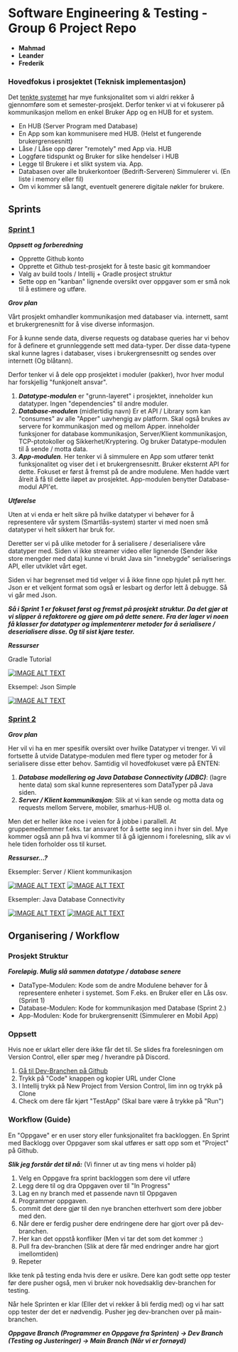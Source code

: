 # Software Engineering & Testing - Group 6 Project Repo


* **Mahmad**
* **Leander**
* **Frederik**

### Hovedfokus i prosjektet (Teknisk implementasjon)


Det [tenkte systemet](https://github.com/heathensoft/SET_Gruppe_6/blob/dev/doc/Prjoject_Overview.md) har mye funksjonalitet som vi aldri rekker å gjennomføre som et semester-prosjekt.
Derfor tenker vi at vi fokuserer på kommunikasjon mellom en enkel Bruker App og en HUB for et system.

* En HUB (Server Program med Database)
* En App som kan kommunisere med HUB. (Helst et fungerende brukergrensesnitt)
* Låse / Låse opp dører "remotely" med App via. HUB
* Loggføre tidspunkt og Bruker for slike hendelser i HUB
* Legge til Brukere i et slikt system via. App.
* Databasen over alle brukerkontoer (Bedrift-Serveren) Simmulerer vi. (En liste i memory eller fil)
* Om vi kommer så langt, eventuelt generere digitale nøkler for brukere.

## Sprints 



### [Sprint 1](https://github.com/users/heathensoft/projects/4)

***Oppsett og forberedning***

* Opprette Github konto
* Opprette et Github test-prosjekt for å teste basic git kommandoer
* Valg av build tools / Intellij + Gradle prosject struktur
* Sette opp en "kanban" lignende oversikt over oppgaver som er små nok til å estimere og utføre.

***Grov plan***

Vårt prosjekt omhandler kommunikasjon med databaser via. internett, samt et brukergrenesnitt for å vise diverse informasjon.

For å kunne sende data, diverse requests og database queries har vi behov for å definere et grunnleggende sett med data-typer.
Der disse data-typene skal kunne lagres i databaser, vises i brukergrensesnitt og sendes over internett (Og blåtann).

Derfor tenker vi å dele opp prosjektet i moduler (pakker), hvor hver modul har forskjellig "funkjonelt ansvar".

1. ***Datatype-modulen*** er "grunn-layeret" i prosjektet, inneholder kun datatyper. Ingen "dependencies" til andre moduler.
2. ***Database-modulen*** (midlertidig navn) Er et API / Library som kan "consumes" av alle "Apper" uavhengig av platform. Skal også brukes av servere for kommunikasjon med og mellom Apper. inneholder funksjoner for database kommunikasjon, Server/Klient kommunikasjon, TCP-ptotokoller og Sikkerhet/Kryptering. Og bruker Datatype-modulen til å sende / motta data.
3. ***App-modulen***. Her tenker vi å simmulere en App som utfører tenkt funksjonalitet og viser det i et brukergrensesnitt. Bruker eksternt API for dette. Fokuset er først å fremst på de andre modulene. Men hadde vært ålreit å få til dette iløpet av prosjektet. App-modulen benytter Database-modul API'et. 

***Utførelse***

Uten at vi enda er helt sikre på hvilke datatyper vi behøver for å representere vår system (Smartlås-system) starter vi med noen små datatyper vi helt sikkert har bruk for.

Deretter ser vi på ulike metoder for å serialisere / deserialisere våre datatyper med. Siden vi ikke streamer video eller lignende (Sender ikke store mengder med data) kunne vi brukt Java sin "innebygde" serialiserings API, eller utviklet vårt eget.

Siden vi har begrenset med tid velger vi å ikke finne opp hjulet på nytt her. Json er et velkjent format som også er lesbart og derfor lett å debugge. Så vi går med Json.

***Så i Sprint 1 er fokuset først og fremst på prosjekt struktur. Da det gjør at vi slipper å refaktorere og gjøre om på dette senere.
Fra der lager vi noen få klasser for datatyper og implementerer metoder for å serialisere / deserialisere disse. Og til sist kjøre tester.***

***Ressurser***

Gradle Tutorial

[![IMAGE ALT TEXT](https://img.youtube.com/vi/-dtcEMLNmn0/0.jpg)](https://www.youtube.com/watch?v=-dtcEMLNmn0 "click to watch")

Eksempel: Json Simple

[![IMAGE ALT TEXT](https://img.youtube.com/vi/ywLKpHw1MjQ/0.jpg)](https://www.youtube.com/watch?v=ywLKpHw1MjQ "click to watch")


### [Sprint 2](https://github.com/users/heathensoft/projects/5)

***Grov plan***

Her vil vi ha en mer spesifik oversikt over hvilke Datatyper vi trenger. Vi vil fortsette å utvide Datatype-modulen med flere typer og
metoder for å serialisere disse etter behov.
Samtidig vil hovedfokuset være på ENTEN:
1. ***Database modellering og Java Database Connectivity (JDBC)***: (lagre hente data) som skal kunne representeres som DataTyper på Java siden.
2. ***Server / Klient kommunikasjon***: Slik at vi kan sende og motta data og requests mellom Servere, mobiler, smarhus-HUB ol.

Men det er heller ikke noe i veien for å jobbe i parallell. At gruppemedlemmer f.eks. tar ansvaret for å sette seg inn i hver sin del.
Mye kommer også ann på hva vi kommer til å gå igjennom i forelesning, slik av vi hele tiden forholder oss til kurset. 

***Ressurser...?***

Eksempler: Server / Klient kommunikasjon

[![IMAGE ALT TEXT](https://img.youtube.com/vi/-xKgxqG411c/0.jpg)](https://www.youtube.com/watch?v=-xKgxqG411c "click to watch")
[![IMAGE ALT TEXT](https://img.youtube.com/vi/hIc_9Wbn704/0.jpg)](https://www.youtube.com/watch?v=hIc_9Wbn704 "click to watch")

Eksempler: Java Database Connectivity

[![IMAGE ALT TEXT](https://img.youtube.com/vi/9ntKSLLDeSs/0.jpg)](https://www.youtube.com/watch?v=9ntKSLLDeSs "click to watch")
[![IMAGE ALT TEXT](https://img.youtube.com/vi/7v2OnUti2eM/0.jpg)](https://www.youtube.com/watch?v=7v2OnUti2eM "click to watch")


## Organisering / Workflow

### Prosjekt Struktur

***Foreløpig. Mulig slå sammen datatype / database senere***

* DataType-Modulen: Kode som de andre Modulene behøver for å representere enheter i systemet. Som F.eks. en Bruker eller en Lås osv. (Sprint 1) 
* Database-Modulen: Kode for kommunikasjon med Database (Sprint 2.)
* App-Modulen: Kode for brukergrensenitt (Simmulerer en Mobil App)


### Oppsett

Hvis noe er uklart eller dere ikke får det til. Se slides fra forelesningen om Version Control, eller
spør meg / hverandre på Discord. 

1. [Gå til Dev-Branchen på Github](https://github.com/heathensoft/SET_Gruppe_6/tree/dev)
2. Trykk på "Code" knappen og kopier URL under Clone
3. I Intellij trykk på New Project from Version Control, lim inn og trykk på Clone
4. Check om dere får kjørt "TestApp" (Skal bare være å trykke på "Run")

### Workflow (Guide)

En "Oppgave" er en user story eller funksjonalitet fra backloggen.
En Sprint med Backlogg over Oppgaver som skal utføres er satt opp som et "Project" på Github.

***Slik jeg forstår det til nå:*** (Vi finner ut av ting mens vi holder på)

1. Velg en Oppgave fra sprint backloggen som dere vil utføre
2. Legg dere til og dra Oppgaven over til "In Progress"
2. Lag en ny branch med et passende navn til Oppgaven
3. Programmer oppgaven.
4. commit det dere gjør til den nye branchen etterhvert som dere jobber med den.
5. Når dere er ferdig pusher dere endringene dere har gjort over på dev-branchen.
6. Her kan det oppstå konfliker (Men vi tar det som det kommer :)
7. Pull fra dev-branchen (Slik at dere får med endringer andre har gjort imellomtiden)
9. Repeter

Ikke tenk på testing enda hvis dere er usikre. Dere kan godt sette opp tester før dere pusher også, men vi bruker nok hovedsaklig dev-branchen for testing.

Når hele Sprinten er klar (Eller det vi rekker å bli ferdig med) og vi har satt opp tester der det er nødvendig.
Pusher jeg dev-branchen over på main-branchen.

***Oppgave Branch (Programmer en Oppgave fra Sprinten) -> Dev Branch (Testing og Justeringer) -> Main Branch (Når vi er fornøyd)***